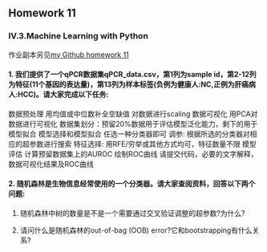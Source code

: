## Homework 11        
### IV.3.Machine Learning with Python             
作业副本另见[my Github homework 11](https://github.com/Hexadra/bioinfo/blob/main/HW/hw11.md)      
#### 1. 我们提供了一个qPCR数据集qPCR_data.csv，第1列为sample id，第2-12列为特征(11个基因的表达量)，第13列为样本标签(负例为健康人:NC,正例为肝癌病人:HCC)。请大家完成以下任务:      
数据预处理
用均值或中位数补全空缺值
对数据进行scaling
数据可视化
用PCA对数据进行可视化
数据集划分：预留20%数据用于评估模型泛化能力，剩下的用于模型拟合
模型选择和模型拟合
任选一种分类器即可
调参: 根据所选的分类器对相应的超参数进行搜索
特征选择: 用RFE/穷举或其他方式均可，特征数量不限
模型评估
计算预留数据集上的AUROC
绘制ROC曲线
请提交代码，必要的文字解释，数据可视化结果及ROC曲线     
       
#### 2. 随机森林是生物信息经常使用的一个分类器。请大家查阅资料，回答以下两个问题:          
1) 随机森林中树的数量是不是一个需要通过交叉验证调整的超参数?为什么?      
      
2) 请问什么是随机森林的out-of-bag (OOB) error?它和bootstrapping有什么关系?     
     
   
    
   
 
